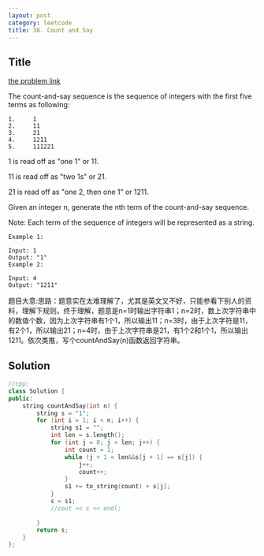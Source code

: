 ```yaml
---
layout: post
category: leetcode
title: 38. Count and Say
---
```

## Title
[the problem link](https://leetcode.com/problems/count-and-say/description/)

The count-and-say sequence is the sequence of integers with the first five terms as following:

	1.     1
	2.     11
	3.     21
	4.     1211
	5.     111221


1 is read off as "one 1" or 11.

11 is read off as "two 1s" or 21.

21 is read off as "one 2, then one 1" or 1211.

Given an integer n, generate the nth term of the count-and-say sequence.

Note: Each term of the sequence of integers will be represented as a string.
	
	Example 1:
	
	Input: 1
	Output: "1"
	Example 2:
	
	Input: 4
	Output: "1211"

题目大意:思路：题意实在太难理解了，尤其是英文又不好，只能参看下别人的资料，理解下规则。终于理解，题意是n=1时输出字符串1；n=2时，数上次字符串中的数值个数，因为上次字符串有1个1，所以输出11；n=3时，由于上次字符是11，有2个1，所以输出21；n=4时，由于上次字符串是21，有1个2和1个1，所以输出1211。依次类推，写个countAndSay(n)函数返回字符串。


## Solution
```c++
//cpp:
class Solution {
public:
	string countAndSay(int n) {
		string s = "1";
		for (int i = 1; i < n; i++) {
			string s1 = "";
			int len = s.length();
			for (int j = 0; j < len; j++) {
				int count = 1;
				while (j + 1 < len&&s[j + 1] == s[j]) {
					j++;
					count++;
				}
				s1 += to_string(count) + s[j];
			}
			s = s1;
			//cout << s << endl;

		}
		return s;
	}
};
```
